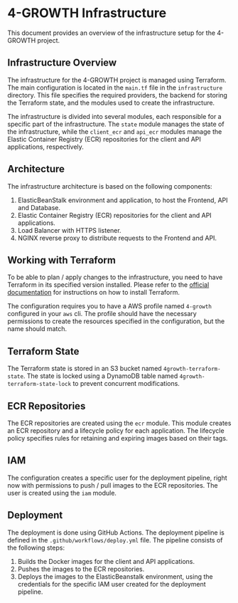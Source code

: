 # 4-GROWTH Infrastructure

This document provides an overview of the infrastructure setup for the 4-GROWTH project.

## Infrastructure Overview

The infrastructure for the 4-GROWTH project is managed using Terraform. The main configuration is located in the `main.tf` file in the `infrastructure` directory. This file specifies the required providers, the backend for storing the Terraform state, and the modules used to create the infrastructure.

The infrastructure is divided into several modules, each responsible for a specific part of the infrastructure. The `state` module manages the state of the infrastructure, while the `client_ecr` and `api_ecr` modules manage the Elastic Container Registry (ECR) repositories for the client and API applications, respectively.

## Architecture

The infrastructure architecture is based on the following components:

1. ElasticBeanStalk environment and application, to host the Frontend, API and Database.
2. Elastic Container Registry (ECR) repositories for the client and API applications.
3. Load Balancer with HTTPS listener.
4. NGINX reverse proxy to distribute requests to the Frontend and API.


## Working with Terraform

To be able to plan / apply changes to the infrastructure, you need to have Terraform in its specified version installed. Please refer to the [official documentation](https://learn.hashicorp.com/tutorials/terraform/install-cli) for instructions on how to install Terraform.

The configuration requires you to have a AWS profile named `4-growth` configured in your `aws` cli. The profile should have the necessary permissions to create the resources specified in the configuration, but the name should match.


## Terraform State

The Terraform state is stored in an S3 bucket named `4growth-terraform-state`. The state is locked using a DynamoDB table named `4growth-terraform-state-lock` to prevent concurrent modifications.

## ECR Repositories

The ECR repositories are created using the `ecr` module. This module creates an ECR repository and a lifecycle policy for each application. The lifecycle policy specifies rules for retaining and expiring images based on their tags.

## IAM

The configuration creates a specific user for the deployment pipeline, right now with permissions to push / pull images to the ECR repositories. The user is created using the `iam` module.

## Deployment

The deployment is done using GitHub Actions. The deployment pipeline is defined in the `.github/workflows/deploy.yml` file. The pipeline consists of the following steps:

1. Builds the Docker images for the client and API applications.
2. Pushes the images to the ECR repositories.
3. Deploys the images to the ElasticBeanstalk environment, using the credentials for the specific IAM user created for the deployment pipeline.

